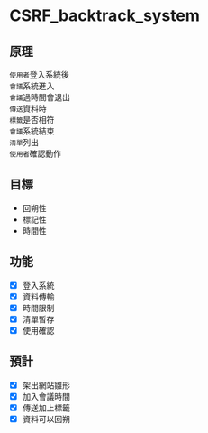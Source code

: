 # CSRF_backtrack_system
## 原理
`使用者`登入系統後 \
`會議`系統進入 \
`會議`過時間會退出 \
`傳送`資料時 \
`標籤`是否相符 \
`會議`系統結束 \
`清單`列出 \
`使用者`確認動作
## 目標
- 回朔性
- 標記性
- 時間性
## 功能
- [x] 登入系統
- [x] 資料傳輸
- [x] 時間限制
- [x] 清單暫存
- [x] 使用確認
## 預計
- [x] 架出網站雛形
- [x] 加入會議時間
- [x] 傳送加上標籤
- [x] 資料可以回朔

